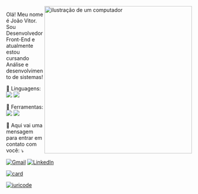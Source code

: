 <img src="https://raw.githubusercontent.com/MicaelliMedeiros/micaellimedeiros/master/image/computer-illustration.png" alt="ilustração de um computador" min-width="400px" max-width="400px" width="400px" align="right">

<p align="left"> 
  Olá! Meu nome é João Vitor. Sou Desenvolvedor Front-End e atualmente estou cursando Análise e desenvolvimento de sistemas!
</p>

<p align="left">
  🦄 Linguagens: <img src="https://img.shields.io/badge/JavaScript-F7DF1E?style=for-the-badge&logo=javascript&logoColor=black"> <img src="https://img.shields.io/badge/TypeScript-007ACC?style=for-the-badge&logo=typescript&logoColor=white">

</p>

<p align="left">
  💼 Ferramentas: <img src="https://img.shields.io/badge/React-20232A?style=for-the-badge&logo=react&logoColor=61DAFB">
  <img src="https://img.shields.io/badge/Tailwind_CSS-38B2AC?style=for-the-badge&logo=tailwind-css&logoColor=white">
</p>

<p align="left">
  💌 Aqui vai uma mensagem para entrar em contato com você: ⤵️
</p>

<p align="left">
  <a href="#" title="Gmail">
  <img src="https://img.shields.io/badge/-Gmail-FF0000?style=flat-square&labelColor=FF0000&logo=gmail&logoColor=white&link=jvrtdev@gmail.com" alt="Gmail"/></a>

  <a href="#" title="LinkedIn">
  <img src="https://img.shields.io/badge/-Linkedin-0e76a8?style=flat-square&logo=Linkedin&logoColor=white&link=https://www.linkedin.com/in/jvrtdev/" alt="LinkedIn"/></a>
</p>
<div align="left">
  
  [![card](https://github-readme-stats.vercel.app/api?username=jvrtdev&theme=dracula&show_icons=true)](https://github.com/anuraghazra/github-readme-stats)

</div>
<div align="left">

  [![iuricode](https://github-readme-stats.vercel.app/api/top-langs/?username=jvrtdev&hide=html&layout=compact&theme=dracula)](https://github.com/anuraghazra/github-readme-stats)

</div>
